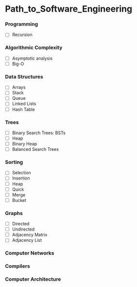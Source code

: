 # Path_to_Software_Engineering

### Programming
- [ ] Recursion

### Algorithmic Complexity
- [ ] Asymptotic analysis
- [ ] Big-O
  
### Data Structures
- [ ] Arrays
- [ ] Stack
- [ ] Queue
- [ ] Linked Lists
- [ ] Hash Table

### Trees
- [ ] Binary Search Trees: BSTs
- [ ] Heap
- [ ] Binary Heap
- [ ] Balanced Search Trees

### Sorting
- [ ] Selection
- [ ] Insertion
- [ ] Heap
- [ ] Quick
- [ ] Merge
- [ ] Bucket

### Graphs
- [ ] Directed
- [ ] Undirected
- [ ] Adjacency Matrix
- [ ] Adjacency List

### Computer Networks
### Compilers
### Computer Architecture
